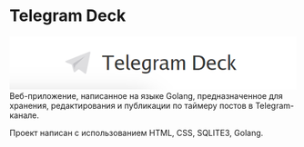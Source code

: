 # Telegram Deck
![Image alt](https://github.com/JahnGeor/telegramdeck/blob/d9e9879db4b70eb450f95ec86e31d2b7989341d2/Golang%20Telegram%20Deck/telegram%20deck.PNG)
Веб-приложение, написанное на языке Golang, предназначенное для хранения, редактирования и публикации по таймеру постов в Telegram-канале.

Проект написан с использованием HTML, CSS, SQLITE3, Golang.


